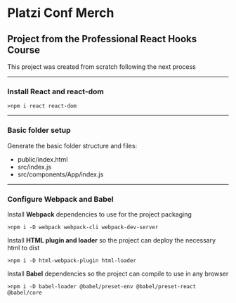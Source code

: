# Platzi Conf Merch

## Project from the Professional React Hooks Course

This project was created from scratch following the next process

---

### Install React and react-dom

```npm
>npm i react react-dom
```

---

### Basic folder setup

Generate the basic folder structure and files:

- public/index.html
- src/index.js
- src/components/App/index.js

---

### Configure Webpack and Babel

Install **Webpack** dependencies to use for the project packaging

```npm
>npm i -D webpack webpack-cli webpack-dev-server
```

Install **HTML plugin and loader** so the project can deploy the necessary html to dist

```npm
>npm i -D html-webpack-plugin html-loader
```

Install **Babel** dependencies so the project can compile to use in any browser

```npm
>npm i -D babel-loader @babel/preset-env @babel/preset-react @babel/core
```
